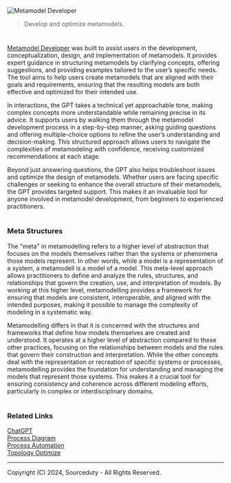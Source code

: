 ![Metamodel Developer](https://github.com/user-attachments/assets/2500004c-24a5-4b60-bbcc-d45f8c7a106d)

> Develop and optimize metamodels.

#

[Metamodel Developer](https://chatgpt.com/g/g-s1unDe1Rg-metamodel-developer) was built to assist users in the development, conceptualization, design, and implementation of metamodels. It provides expert guidance in structuring metamodels by clarifying concepts, offering suggestions, and providing examples tailored to the user’s specific needs. The tool aims to help users create metamodels that are aligned with their goals and requirements, ensuring that the resulting models are both effective and optimized for their intended use.

In interactions, the GPT takes a technical yet approachable tone, making complex concepts more understandable while remaining precise in its advice. It supports users by walking them through the metamodel development process in a step-by-step manner, asking guiding questions and offering multiple-choice options to refine the user’s understanding and decision-making. This structured approach allows users to navigate the complexities of metamodeling with confidence, receiving customized recommendations at each stage.

Beyond just answering questions, the GPT also helps troubleshoot issues and optimize the design of metamodels. Whether users are facing specific challenges or seeking to enhance the overall structure of their metamodels, the GPT provides targeted support. This makes it an invaluable tool for anyone involved in metamodel development, from beginners to experienced practitioners.

#
### Meta Structures

The "meta" in metamodelling refers to a higher level of abstraction that focuses on the models themselves rather than the systems or phenomena those models represent. In other words, while a model is a representation of a system, a metamodell is a model of a model. This meta-level approach allows practitioners to define and analyze the rules, structures, and relationships that govern the creation, use, and interpretation of models. By working at this higher level, metamodelling provides a framework for ensuring that models are consistent, interoperable, and aligned with the intended purposes, making it possible to manage the complexity of modeling in a systematic way.

Metamodelling differs in that it is concerned with the structures and frameworks that define how models themselves are created and understood. It operates at a higher level of abstraction compared to these other practices, focusing on the relationships between models and the rules that govern their construction and interpretation. While the other concepts deal with the representation or recreation of specific systems or processes, metamodelling provides the foundation for understanding and managing the models that represent those systems. This makes it a crucial tool for ensuring consistency and coherence across different modeling efforts, particularly in complex or interdisciplinary domains.

#
### Related Links

[ChatGPT](https://github.com/sourceduty/ChatGPT)
<br>
[Process Diagram](https://github.com/sourceduty/Process_Diagram)
<br>
[Process Automation](https://github.com/sourceduty/Process_Automation)
<br>
[Topology Optimize](https://github.com/sourceduty/Topology_Optimize)

***
Copyright (C) 2024, Sourceduty - All Rights Reserved.
